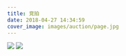 ```yaml
---
title: 竞拍
date: 2018-04-27 14:34:59
cover_image: images/auction/page.jpg
---
```

<!-- <div class="img-fluid project-img">
![](view.png)
![](ui.png)
</div> -->
<img class="img-fluid project-img" src="view.png" />
<img class="img-fluid project-img" src="ui.png" />
